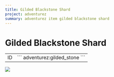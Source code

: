 ```yaml
---
title: Gilded Blackstone Shard
project: adventurez
summary: adventurez item gilded blackstone shard
---
```

# Gilded Blackstone Shard
<div class="combi">
<div class="divthing">
<table class="tablething">
    <tbody>
        <tr>
            <td class="first-column">ID</td>
            <td class="second-column">
            ```
            adventurez:gilded_stone
            ```
            </td>
        </tr>
    </tbody>
</table>
</div>
<div class="div-img-center">
<img src="/wiki/assets/adventurez/items/gilded_blackstone_shard.png" loading="lazy" />
</div>
</div>
